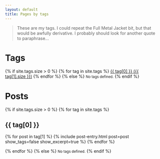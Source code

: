 ```yaml
---
layout: default
title: Pages by tags
---
```


> These are my tags. I could repeat the Full Metal Jacket bit, but that would be awfully derivative. I probably should look for another quote to paraphrase...

# Tags
<div class='tags'>
{% if site.tags.size > 0 %}
  {% for tag in site.tags %}
  <a href='#tag-{{ tag[0] }}' class='tag'>{{ tag[0] }} ({{ tag[1].size }})</a>
  {% endfor %}
{% else %}
  <small>No tags defined.</small>
{% endif %}
</div>

# Posts

{% if site.tags.size > 0 %}
{% for tag in site.tags %}
<h2 id='tag-{{ tag[0] }}' name='tag-{{ tag[0] }}' class='tag'>{{ tag[0] }}</h2>

<dl>
  {% for post in tag[1] %}
    {% include post-entry.html post=post show_tags=false show_excerpt=true %}
  {% endfor %}
</dl>
{% endfor %}
{% else %}
<small>No tags defined.</small>
{% endif %}
